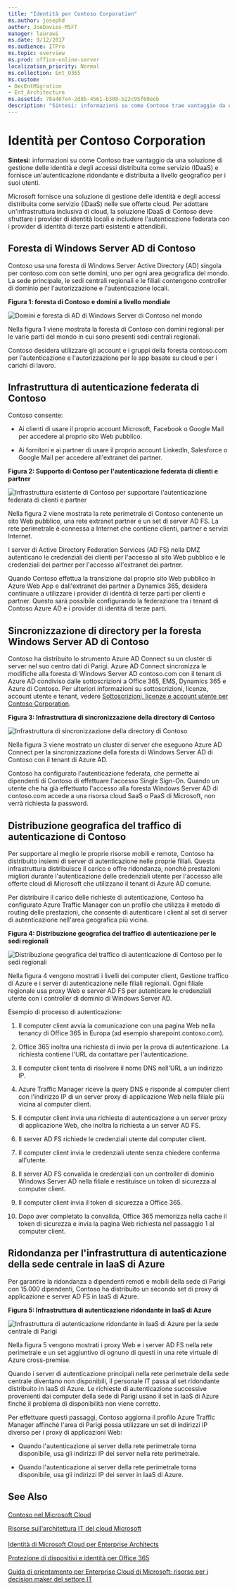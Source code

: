 ```yaml
---
title: "Identità per Contoso Corporation"
ms.author: josephd
author: JoeDavies-MSFT
manager: laurawi
ms.date: 9/12/2017
ms.audience: ITPro
ms.topic: overview
ms.prod: office-online-server
localization_priority: Normal
ms.collection: Ent_O365
ms.custom:
- DecEntMigration
- Ent_Architecture
ms.assetid: 78a407e4-2d8b-4561-b308-b22c95f60eeb
description: "Sintesi: informazioni su come Contoso trae vantaggio da una soluzione di gestione delle identità e degli accessi distribuita come servizio (IDaaS) e fornisce un'autenticazione ridondante e distribuita a livello geografico per i suoi utenti."
---
```


# Identità per Contoso Corporation

 **Sintesi:** informazioni su come Contoso trae vantaggio da una soluzione di gestione delle identità e degli accessi distribuita come servizio (IDaaS) e fornisce un'autenticazione ridondante e distribuita a livello geografico per i suoi utenti.
  
Microsoft fornisce una soluzione di gestione delle identità e degli accessi distribuita come servizio (IDaaS) nelle sue offerte cloud. Per adottare un'infrastruttura inclusiva di cloud, la soluzione IDaaS di Contoso deve sfruttare i provider di identità locali e includere l'autenticazione federata con i provider di identità di terze parti esistenti e attendibili.
  
## Foresta di Windows Server AD di Contoso

Contoso usa una foresta di Windows Server Active Directory (AD) singola per contoso.com con sette domini, uno per ogni area geografica del mondo. La sede principale, le sedi centrali regionali e le filiali contengono controller di dominio per l'autorizzazione e l'autenticazione locali.
  
**Figura 1: foresta di Contoso e domini a livello mondiale**

![Domini e foresta di AD di Windows Server di Contoso nel mondo](images/d1395196-bd8b-4d42-9e47-ff6bcd6c77b7.png)
  
Nella figura 1 viene mostrata la foresta di Contoso con domini regionali per le varie parti del mondo in cui sono presenti sedi centrali regionali.
  
Contoso desidera utilizzare gli account e i gruppi della foresta contoso.com per l'autenticazione e l'autorizzazione per le app basate su cloud e per i carichi di lavoro.
  
## Infrastruttura di autenticazione federata di Contoso

Contoso consente:
  
- Ai clienti di usare il proprio account Microsoft, Facebook o Google Mail per accedere al proprio sito Web pubblico.
    
- Ai fornitori e ai partner di usare il proprio account LinkedIn, Salesforce o Google Mail per accedere all'extranet dei partner.
    
**Figura 2: Supporto di Contoso per l'autenticazione federata di clienti e partner**

![Infrastruttura esistente di Contoso per supportare l'autenticazione federata di clienti e partner](images/22388392-06de-4cb0-8b55-b0861c50eb76.png)
  
Nella figura 2 viene mostrata la rete perimetrale di Contoso contenente un sito Web pubblico, una rete extranet partner e un set di server AD FS. La rete perimetrale è connessa a Internet che contiene clienti, partner e servizi Internet.
  
I server di Active Directory Federation Services (AD FS) nella DMZ autenticano le credenziali dei clienti per l'accesso al sito Web pubblico e le credenziali dei partner per l'accesso all'extranet dei partner.
  
Quando Contoso effettua la transizione dal proprio sito Web pubblico in Azure Web App e dall'extranet dei partner a Dynamics 365, desidera continuare a utilizzare i provider di identità di terze parti per clienti e partner. Questo sarà possibile configurando la federazione tra i tenant di Contoso Azure AD e i provider di identità di terze parti.
  
## Sincronizzazione di directory per la foresta Windows Server AD di Contoso

Contoso ha distribuito lo strumento Azure AD Connect su un cluster di server nel suo centro dati di Parigi. Azure AD Connect sincronizza le modifiche alla foresta di Windows Server AD contoso.com con il tenant di Azure AD condiviso dalle sottoscrizioni a Office 365, EMS, Dynamics 365 e Azure di Contoso. Per ulteriori informazioni su sottoscrizioni, licenze, account utente e tenant, vedere [Sottoscrizioni, licenze e account utente per Contoso Corporation](subscriptions-licenses-and-user-accounts-for-the-contoso-corporation.md).
  
**Figura 3: Infrastruttura di sincronizzazione della directory di Contoso**

![Infrastruttura di sincronizzazione della directory di Contoso](images/cc085864-cfb4-40df-9ce0-2cfa165080d1.png)
  
Nella figura 3 viene mostrato un cluster di server che eseguono Azure AD Connect per la sincronizzazione della foresta di Windows Server AD di Contoso con il tenant di Azure AD.
  
Contoso ha configurato l'autenticazione federata, che permette ai dipendenti di Contoso di effettuare l'accesso Single Sign-On. Quando un utente che ha già effettuato l'accesso alla foresta Windows Server AD di contoso.com accede a una risorsa cloud SaaS o PaaS di Microsoft, non verrà richiesta la password.
  
## Distribuzione geografica del traffico di autenticazione di Contoso

Per supportare al meglio le proprie risorse mobili e remote, Contoso ha distribuito insiemi di server di autenticazione nelle proprie filiali. Questa infrastruttura distribuisce il carico e offre ridondanza, nonché prestazioni migliori durante l'autenticazione delle credenziali utente per l'accesso alle offerte cloud di Microsoft che utilizzano il tenant di Azure AD comune.
  
Per distribuire il carico delle richieste di autenticazione, Contoso ha configurato Azure Traffic Manager con un profilo che utilizza il metodo di routing delle prestazioni, che consente di autenticare i client al set di server di autenticazione nell'area geografica più vicina. 
  
**Figura 4: Distribuzione geografica del traffico di autenticazione per le sedi regionali**

![Distribuzione geografica del traffico di autenticazione di Contoso per le sedi regionali](images/b27d8524-dd25-41a7-903d-ff6e669f5531.png)
  
Nella figura 4 vengono mostrati i livelli dei computer client, Gestione traffico di Azure e i server di autenticazione nelle filiali regionali. Ogni filiale regionale usa proxy Web e server AD FS per autenticare le credenziali utente con i controller di dominio di Windows Server AD.
  
Esempio di processo di autenticazione:
  
1. Il computer client avvia la comunicazione con una pagina Web nella tenancy di Office 365 in Europa (ad esempio sharepoint.contoso.com).
    
2. Office 365 inoltra una richiesta di invio per la prova di autenticazione. La richiesta contiene l'URL da contattare per l'autenticazione.
    
3. Il computer client tenta di risolvere il nome DNS nell'URL a un indirizzo IP.
    
4. Azure Traffic Manager riceve la query DNS e risponde al computer client con l'indirizzo IP di un server proxy di applicazione Web nella filiale più vicina al computer client.
    
5.  Il computer client invia una richiesta di autenticazione a un server proxy di applicazione Web, che inoltra la richiesta a un server AD FS.
    
6. Il server AD FS richiede le credenziali utente dal computer client.
    
7. Il computer client invia le credenziali utente senza chiedere conferma all'utente.
    
8. Il server AD FS convalida le credenziali con un controller di dominio Windows Server AD nella filiale e restituisce un token di sicurezza al computer client.
    
9. Il computer client invia il token di sicurezza a Office 365.
    
10. Dopo aver completato la convalida, Office 365 memorizza nella cache il token di sicurezza e invia la pagina Web richiesta nel passaggio 1 al computer client.
    
## Ridondanza per l'infrastruttura di autenticazione della sede centrale in IaaS di Azure

Per garantire la ridondanza a dipendenti remoti e mobili della sede di Parigi con 15.000 dipendenti, Contoso ha distribuito un secondo set di proxy di applicazione e server AD FS in IaaS di Azure.
  
**Figura 5: Infrastruttura di autenticazione ridondante in IaaS di Azure**

![Infrastruttura di autenticazione ridondante in IaaS di Azure per la sede centrale di Parigi](images/13b3c804-73b8-472a-8404-34a6ba3d8dd8.png)
  
Nella figura 5 vengono mostrati i proxy Web e i server AD FS nella rete perimetrale e un set aggiuntivo di ognuno di questi in una rete virtuale di Azure cross-premise.
  
Quando i server di autenticazione principali nella rete perimetrale della sede centrale diventano non disponibili, il personale IT passa al set ridondante distribuito in IaaS di Azure. Le richieste di autenticazione successive provenienti dai computer della sede di Parigi usano il set in IaaS di Azure finché il problema di disponibilità non viene corretto.
  
Per effettuare questi passaggi, Contoso aggiorna il profilo Azure Traffic Manager affinché l'area di Parigi possa utilizzare un set di indirizzi IP diverso per i proxy di applicazioni Web:
  
- Quando l'autenticazione ai server della rete perimetrale torna disponibile, usa gli indirizzi IP dei server nella rete perimetrale.
    
- Quando l'autenticazione ai server della rete perimetrale torna disponibile, usa gli indirizzi IP dei server in IaaS di Azure.
    
## See Also

#### 

[Contoso nel Microsoft Cloud](contoso-in-the-microsoft-cloud.md)
  
[Risorse sull'architettura IT del cloud Microsoft](microsoft-cloud-it-architecture-resources.md)
#### 

[Identità di Microsoft Cloud per Enterprise Architects](http://aka.ms/cloudarchidentity)
  
[Protezione di dispositivi e identità per Office 365](http://aka.ms/o365protect_device)
  
[Guida di orientamento per Enterprise Cloud di Microsoft: risorse per i decision maker del settore IT](https://sway.com/FJ2xsyWtkJc2taRD)

